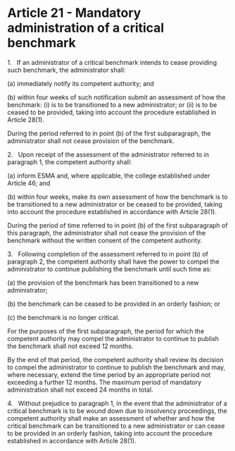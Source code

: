 # Article 21 - Mandatory administration of a critical benchmark


1.   If an administrator of a critical benchmark intends to cease providing such benchmark, the administrator shall:

(a) immediately notify its competent authority; and

(b) within four weeks of such notification submit an assessment of how the benchmark: (i) is to be transitioned to a new administrator; or (ii) is to be ceased to be provided, taking into account the procedure established in Article 28(1).

During the period referred to in point (b) of the first subparagraph, the administrator shall not cease provision of the benchmark.

2.   Upon receipt of the assessment of the administrator referred to in paragraph 1, the competent authority shall:

(a) inform ESMA and, where applicable, the college established under Article 46; and

(b) within four weeks, make its own assessment of how the benchmark is to be transitioned to a new administrator or be ceased to be provided, taking into account the procedure established in accordance with Article 28(1).

During the period of time referred to in point (b) of the first subparagraph of this paragraph, the administrator shall not cease the provision of the benchmark without the written consent of the competent authority.

3.   Following completion of the assessment referred to in point (b) of paragraph 2, the competent authority shall have the power to compel the administrator to continue publishing the benchmark until such time as:

(a) the provision of the benchmark has been transitioned to a new administrator;

(b) the benchmark can be ceased to be provided in an orderly fashion; or

(c) the benchmark is no longer critical.

For the purposes of the first subparagraph, the period for which the competent authority may compel the administrator to continue to publish the benchmark shall not exceed 12 months.

By the end of that period, the competent authority shall review its decision to compel the administrator to continue to publish the benchmark and may, where necessary, extend the time period by an appropriate period not exceeding a further 12 months. The maximum period of mandatory administration shall not exceed 24 months in total.

4.   Without prejudice to paragraph 1, in the event that the administrator of a critical benchmark is to be wound down due to insolvency proceedings, the competent authority shall make an assessment of whether and how the critical benchmark can be transitioned to a new administrator or can cease to be provided in an orderly fashion, taking into account the procedure established in accordance with Article 28(1).
